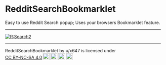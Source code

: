 # RedditSearchBookmarklet
Easy to use Reddit Search popup; Uses your browsers Bookmarklet feature.
<br>
<hr>

<a href="https://codepen.io/TheRealx647/full/BaGgXjW">
  <img alt="R:Search2" src="https://user-images.githubusercontent.com/82291661/260269131-4611997a-f063-44a6-ba98-3926387cf612.png"></a>

<br>
<hr>

 <p xmlns:cc="http://creativecommons.org/ns#" xmlns:dct="http://purl.org/dc/terms/"><span property="dct:title">RedditSearchBookmarklet</span> by <span property="cc:attributionName">u/x647</span> is licensed under <a href="http://creativecommons.org/licenses/by-nc-sa/4.0/?ref=chooser-v1" target="_blank" rel="license noopener noreferrer" style="display:inline-block;">CC BY-NC-SA 4.0<img style="height:22px!important;margin-left:3px;vertical-align:text-bottom;" src="https://mirrors.creativecommons.org/presskit/icons/cc.svg?ref=chooser-v1"><img style="height:22px!important;margin-left:3px;vertical-align:text-bottom;" src="https://mirrors.creativecommons.org/presskit/icons/by.svg?ref=chooser-v1"><img style="height:22px!important;margin-left:3px;vertical-align:text-bottom;" src="https://mirrors.creativecommons.org/presskit/icons/nc.svg?ref=chooser-v1"><img style="height:22px!important;margin-left:3px;vertical-align:text-bottom;" src="https://mirrors.creativecommons.org/presskit/icons/sa.svg?ref=chooser-v1"></a></p> 
